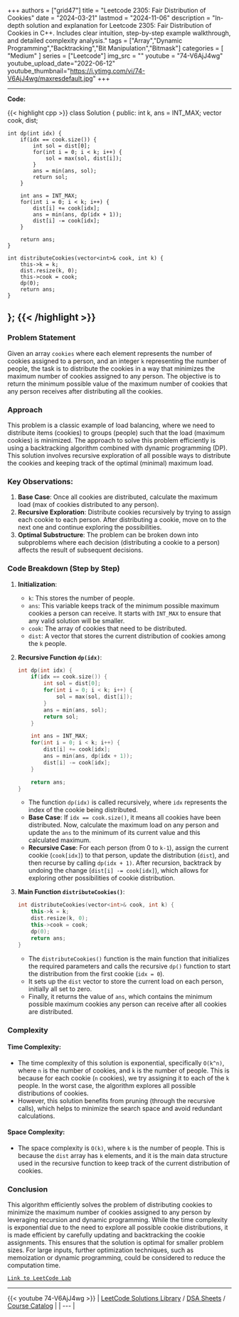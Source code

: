
+++
authors = ["grid47"]
title = "Leetcode 2305: Fair Distribution of Cookies"
date = "2024-03-21"
lastmod = "2024-11-06"
description = "In-depth solution and explanation for Leetcode 2305: Fair Distribution of Cookies in C++. Includes clear intuition, step-by-step example walkthrough, and detailed complexity analysis."
tags = ["Array","Dynamic Programming","Backtracking","Bit Manipulation","Bitmask"]
categories = [
    "Medium"
]
series = ["Leetcode"]
img_src = ""
youtube = "74-V6AjJ4wg"
youtube_upload_date="2022-06-12"
youtube_thumbnail="https://i.ytimg.com/vi/74-V6AjJ4wg/maxresdefault.jpg"
+++



---
**Code:**

{{< highlight cpp >}}
class Solution {
public:
    int k, ans = INT_MAX;
    vector<int> cook, dist;
    
    int dp(int idx) {
        if(idx == cook.size()) {            
            int sol = dist[0];
            for(int i = 0; i < k; i++) {
                sol = max(sol, dist[i]);
            }
            ans = min(ans, sol);
            return sol;
        }

        int ans = INT_MAX;
        for(int i = 0; i < k; i++) {
            dist[i] += cook[idx];
            ans = min(ans, dp(idx + 1));
            dist[i] -= cook[idx];
        }

        return ans;
    }
    
    int distributeCookies(vector<int>& cook, int k) {
        this->k = k;
        dist.resize(k, 0);
        this->cook = cook;
        dp(0);
        return ans;
    }
};
{{< /highlight >}}
---

### Problem Statement
Given an array `cookies` where each element represents the number of cookies assigned to a person, and an integer `k` representing the number of people, the task is to distribute the cookies in a way that minimizes the maximum number of cookies assigned to any person. The objective is to return the minimum possible value of the maximum number of cookies that any person receives after distributing all the cookies.

### Approach
This problem is a classic example of load balancing, where we need to distribute items (cookies) to groups (people) such that the load (maximum cookies) is minimized. The approach to solve this problem efficiently is using a backtracking algorithm combined with dynamic programming (DP). This solution involves recursive exploration of all possible ways to distribute the cookies and keeping track of the optimal (minimal) maximum load.

### Key Observations:
1. **Base Case**: Once all cookies are distributed, calculate the maximum load (max of cookies distributed to any person).
2. **Recursive Exploration**: Distribute cookies recursively by trying to assign each cookie to each person. After distributing a cookie, move on to the next one and continue exploring the possibilities.
3. **Optimal Substructure**: The problem can be broken down into subproblems where each decision (distributing a cookie to a person) affects the result of subsequent decisions.

### Code Breakdown (Step by Step)

1. **Initialization**:
   - `k`: This stores the number of people.
   - `ans`: This variable keeps track of the minimum possible maximum cookies a person can receive. It starts with `INT_MAX` to ensure that any valid solution will be smaller.
   - `cook`: The array of cookies that need to be distributed.
   - `dist`: A vector that stores the current distribution of cookies among the `k` people.

2. **Recursive Function `dp(idx)`**:
   ```cpp
   int dp(int idx) {
       if(idx == cook.size()) {
           int sol = dist[0];
           for(int i = 0; i < k; i++) {
               sol = max(sol, dist[i]);
           }
           ans = min(ans, sol);
           return sol;
       }

       int ans = INT_MAX;
       for(int i = 0; i < k; i++) {
           dist[i] += cook[idx];
           ans = min(ans, dp(idx + 1));
           dist[i] -= cook[idx];
       }

       return ans;
   }
   ```
   - The function `dp(idx)` is called recursively, where `idx` represents the index of the cookie being distributed.
   - **Base Case**: If `idx == cook.size()`, it means all cookies have been distributed. Now, calculate the maximum load on any person and update the `ans` to the minimum of its current value and this calculated maximum.
   - **Recursive Case**: For each person (from 0 to `k-1`), assign the current cookie (`cook[idx]`) to that person, update the distribution (`dist`), and then recurse by calling `dp(idx + 1)`. After recursion, backtrack by undoing the change (`dist[i] -= cook[idx]`), which allows for exploring other possibilities of cookie distribution.

3. **Main Function `distributeCookies()`**:
   ```cpp
   int distributeCookies(vector<int>& cook, int k) {
       this->k = k;
       dist.resize(k, 0);
       this->cook = cook;
       dp(0);
       return ans;
   }
   ```
   - The `distributeCookies()` function is the main function that initializes the required parameters and calls the recursive `dp()` function to start the distribution from the first cookie (`idx = 0`).
   - It sets up the `dist` vector to store the current load on each person, initially all set to zero.
   - Finally, it returns the value of `ans`, which contains the minimum possible maximum cookies any person can receive after all cookies are distributed.

### Complexity

#### Time Complexity:
- The time complexity of this solution is exponential, specifically `O(k^n)`, where `n` is the number of cookies, and `k` is the number of people. This is because for each cookie (`n` cookies), we try assigning it to each of the `k` people. In the worst case, the algorithm explores all possible distributions of cookies.
- However, this solution benefits from pruning (through the recursive calls), which helps to minimize the search space and avoid redundant calculations.

#### Space Complexity:
- The space complexity is `O(k)`, where `k` is the number of people. This is because the `dist` array has `k` elements, and it is the main data structure used in the recursive function to keep track of the current distribution of cookies.

### Conclusion
This algorithm efficiently solves the problem of distributing cookies to minimize the maximum number of cookies assigned to any person by leveraging recursion and dynamic programming. While the time complexity is exponential due to the need to explore all possible cookie distributions, it is made efficient by carefully updating and backtracking the cookie assignments. This ensures that the solution is optimal for smaller problem sizes. For large inputs, further optimization techniques, such as memoization or dynamic programming, could be considered to reduce the computation time.

[`Link to LeetCode Lab`](https://leetcode.com/problems/fair-distribution-of-cookies/description/)

---
{{< youtube 74-V6AjJ4wg >}}
| [LeetCode Solutions Library](https://grid47.xyz/leetcode/) / [DSA Sheets](https://grid47.xyz/sheets/) / [Course Catalog](https://grid47.xyz/courses/) |
| --- |
